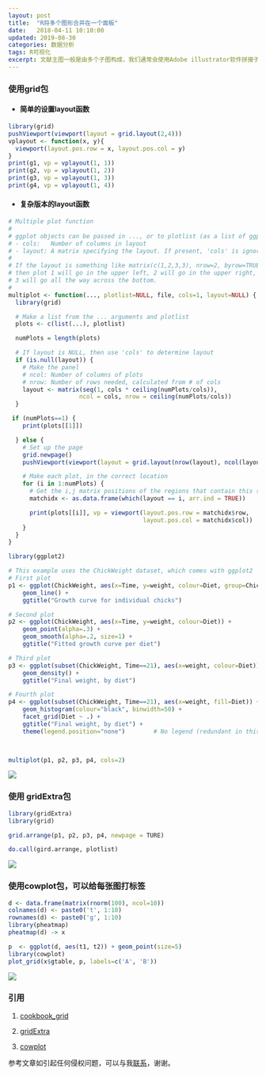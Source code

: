 ```yaml
---
layout: post
title:  "R将多个图形合并在一个面板"
date:   2018-04-11 10:10:00
updated: 2019-08-30
categories: 数据分析
tags: R可视化
excerpt: 文献主图一般是由多个子图构成，我们通常会使用Adobe illustrator软件拼接子图，但现在R提供了多种拼接子图方式。利用程序拼接子图在一个画板会避免耗时耗力的AI修图，而且更利于分析重复性。
---
```


### 使用grid包

* #### 简单的设置layout函数

```R
library(grid)
pushViewport(viewport(layout = grid.layout(2,4)))
vplayout <- function(x, y){
  viewport(layout.pos.row = x, layout.pos.col = y)
}
print(g1, vp = vplayout(1, 1))
print(g2, vp = vplayout(1, 2))
print(g3, vp = vplayout(1, 3))
print(g4, vp = vplayout(1, 4))
```

* #### 复杂版本的layout函数

```R
# Multiple plot function
#
# ggplot objects can be passed in ..., or to plotlist (as a list of ggplot objects)
# - cols:   Number of columns in layout
# - layout: A matrix specifying the layout. If present, 'cols' is ignored.
#
# If the layout is something like matrix(c(1,2,3,3), nrow=2, byrow=TRUE),
# then plot 1 will go in the upper left, 2 will go in the upper right, and
# 3 will go all the way across the bottom.
#
multiplot <- function(..., plotlist=NULL, file, cols=1, layout=NULL) {
  library(grid)

  # Make a list from the ... arguments and plotlist
  plots <- c(list(...), plotlist)

  numPlots = length(plots)

  # If layout is NULL, then use 'cols' to determine layout
  if (is.null(layout)) {
    # Make the panel
    # ncol: Number of columns of plots
    # nrow: Number of rows needed, calculated from # of cols
    layout <- matrix(seq(1, cols * ceiling(numPlots/cols)),
                    ncol = cols, nrow = ceiling(numPlots/cols))
  }

 if (numPlots==1) {
    print(plots[[1]])

  } else {
    # Set up the page
    grid.newpage()
    pushViewport(viewport(layout = grid.layout(nrow(layout), ncol(layout))))

    # Make each plot, in the correct location
    for (i in 1:numPlots) {
      # Get the i,j matrix positions of the regions that contain this subplot
      matchidx <- as.data.frame(which(layout == i, arr.ind = TRUE))

      print(plots[[i]], vp = viewport(layout.pos.row = matchidx$row,
                                      layout.pos.col = matchidx$col))
    }
  }
}

library(ggplot2)

# This example uses the ChickWeight dataset, which comes with ggplot2
# First plot
p1 <- ggplot(ChickWeight, aes(x=Time, y=weight, colour=Diet, group=Chick)) +
    geom_line() +
    ggtitle("Growth curve for individual chicks")

# Second plot
p2 <- ggplot(ChickWeight, aes(x=Time, y=weight, colour=Diet)) +
    geom_point(alpha=.3) +
    geom_smooth(alpha=.2, size=1) +
    ggtitle("Fitted growth curve per diet")

# Third plot
p3 <- ggplot(subset(ChickWeight, Time==21), aes(x=weight, colour=Diet)) +
    geom_density() +
    ggtitle("Final weight, by diet")

# Fourth plot
p4 <- ggplot(subset(ChickWeight, Time==21), aes(x=weight, fill=Diet)) +
    geom_histogram(colour="black", binwidth=50) +
    facet_grid(Diet ~ .) +
    ggtitle("Final weight, by diet") +
    theme(legend.position="none")        # No legend (redundant in this graph)
    


multiplot(p1, p2, p3, p4, cols=2)
```

![](https://raw.githubusercontent.com/HuaZou/HuaZou.github.io/master/_posts/img/R.cbind-1.png)

### 使用 gridExtra包

```R
library(gridExtra)
library(grid)

grid.arrange(p1, p2, p3, p4, newpage = TURE)

do.call(gird.arrange, plotlist)
```

![](https://raw.githubusercontent.com/HuaZou/HuaZou.github.io/master/_posts/img/R.cbind-1.png)


### 使用cowplot包，可以给每张图打标签

```R
d <- data.frame(matrix(rnorm(100), ncol=10))
colnames(d) <- paste0('t', 1:10)
rownames(d) <- paste0('g', 1:10)
library(pheatmap)
pheatmap(d) -> x

p  <- ggplot(d, aes(t1, t2)) + geom_point(size=5)
library(cowplot)
plot_grid(x$gtable, p, labels=c('A', 'B'))
```

![](https://raw.githubusercontent.com/HuaZou/HuaZou.github.io/master/_posts/img/R.cbind-2.png)



### 引用

1. [cookbook_grid](http://www.cookbook-r.com/Graphs/Multiple_graphs_on_one_page_(ggplot2)/)

2. [gridExtra](https://cran.r-project.org/web/packages/gridExtra/vignettes/tableGrob.html)

3. [cowplot](https://guangchuangyu.github.io/cn/2017/09/dose-simplot/)


参考文章如引起任何侵权问题，可以与我[联系](https://github.com/HuaZou/)，谢谢。
